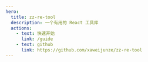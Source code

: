 ```yaml
---
hero:
  title: zz-re-tool
  description: 一个有用的 React 工具库
  actions:
    - text: 快速开始
      link: /guide
    - text: github
      link: https://github.com/xaweijunze/zz-re-tool
---
```

